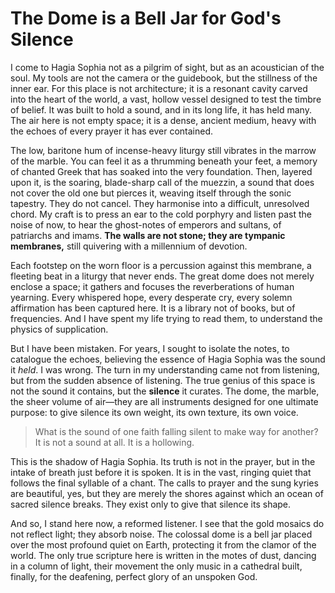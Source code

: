 # The Dome is a Bell Jar for God's Silence

I come to Hagia Sophia not as a pilgrim of sight, but as an acoustician of the soul. My tools are not the camera or the guidebook, but the stillness of the inner ear. For this place is not architecture; it is a resonant cavity carved into the heart of the world, a vast, hollow vessel designed to test the timbre of belief. It was built to hold a sound, and in its long life, it has held many. The air here is not empty space; it is a dense, ancient medium, heavy with the echoes of every prayer it has ever contained.

The low, baritone hum of incense-heavy liturgy still vibrates in the marrow of the marble. You can feel it as a thrumming beneath your feet, a memory of chanted Greek that has soaked into the very foundation. Then, layered upon it, is the soaring, blade-sharp call of the muezzin, a sound that does not cover the old one but pierces it, weaving itself through the sonic tapestry. They do not cancel. They harmonise into a difficult, unresolved chord. My craft is to press an ear to the cold porphyry and listen past the noise of now, to hear the ghost-notes of emperors and sultans, of patriarchs and imams. **The walls are not stone; they are tympanic membranes,** still quivering with a millennium of devotion.

Each footstep on the worn floor is a percussion against this membrane, a fleeting beat in a liturgy that never ends. The great dome does not merely enclose a space; it gathers and focuses the reverberations of human yearning. Every whispered hope, every desperate cry, every solemn affirmation has been captured here. It is a library not of books, but of frequencies. And I have spent my life trying to read them, to understand the physics of supplication.

But I have been mistaken. For years, I sought to isolate the notes, to catalogue the echoes, believing the essence of Hagia Sophia was the sound it *held*. I was wrong. The turn in my understanding came not from listening, but from the sudden absence of listening. The true genius of this space is not the sound it contains, but the **silence** it curates. The dome, the marble, the sheer volume of air—they are all instruments designed for one ultimate purpose: to give silence its own weight, its own texture, its own voice.

> What is the sound of one faith falling silent to make way for another? It is not a sound at all. It is a hollowing.

This is the shadow of Hagia Sophia. Its truth is not in the prayer, but in the intake of breath just before it is spoken. It is in the vast, ringing quiet that follows the final syllable of a chant. The calls to prayer and the sung kyries are beautiful, yes, but they are merely the shores against which an ocean of sacred silence breaks. They exist only to give that silence its shape.

And so, I stand here now, a reformed listener. I see that the gold mosaics do not reflect light; they absorb noise. The colossal dome is a bell jar placed over the most profound quiet on Earth, protecting it from the clamor of the world. The only true scripture here is written in the motes of dust, dancing in a column of light, their movement the only music in a cathedral built, finally, for the deafening, perfect glory of an unspoken God.